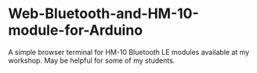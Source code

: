 # Web-Bluetooth-and-HM-10-module-for-Arduino
A simple browser terminal for HM-10 Bluetooth LE modules available at my workshop. May be helpful for some of my students.
